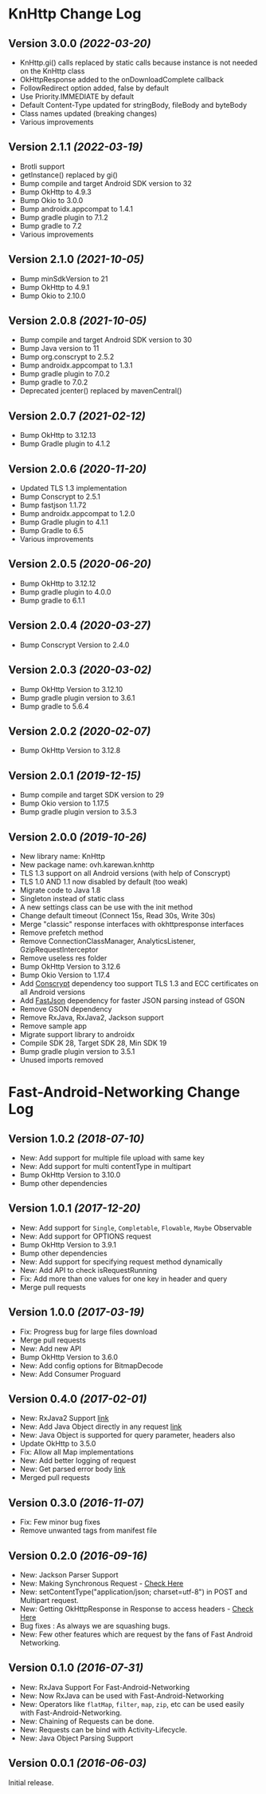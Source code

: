 KnHttp Change Log
==========

Version 3.0.0 *(2022-03-20)*
----------------------------

* KnHttp.gi() calls replaced by static calls because instance is not needed on the KnHttp class
* OkHttpResponse added to the onDownloadComplete callback
* FollowRedirect option added, false by default
* Use Priority.IMMEDIATE by default
* Default Content-Type updated for stringBody, fileBody and byteBody
* Class names updated (breaking changes)
* Various improvements

Version 2.1.1 *(2022-03-19)*
----------------------------

* Brotli support
* getInstance() replaced by gi()
* Bump compile and target Android SDK version to 32
* Bump OkHttp to 4.9.3
* Bump Okio to 3.0.0
* Bump androidx.appcompat to 1.4.1
* Bump gradle plugin to 7.1.2
* Bump gradle to 7.2
* Various improvements

Version 2.1.0 *(2021-10-05)*
----------------------------

* Bump minSdkVersion to 21
* Bump OkHttp to 4.9.1
* Bump Okio to 2.10.0

Version 2.0.8 *(2021-10-05)*
----------------------------

* Bump compile and target Android SDK version to 30
* Bump Java version to 11
* Bump org.conscrypt to 2.5.2
* Bump androidx.appcompat to 1.3.1
* Bump gradle plugin to 7.0.2
* Bump gradle to 7.0.2
* Deprecated jcenter() replaced by mavenCentral()

Version 2.0.7 *(2021-02-12)*
----------------------------

* Bump OkHttp to 3.12.13
* Bump Gradle plugin to 4.1.2

Version 2.0.6 *(2020-11-20)*
----------------------------

* Updated TLS 1.3 implementation
* Bump Conscrypt to 2.5.1
* Bump fastjson 1.1.72
* Bump androidx.appcompat to 1.2.0
* Bump Gradle plugin to 4.1.1
* Bump Gradle to 6.5
* Various improvements

Version 2.0.5 *(2020-06-20)*
----------------------------

* Bump OkHttp to 3.12.12
* Bump gradle plugin to 4.0.0
* Bump gradle to 6.1.1

Version 2.0.4 *(2020-03-27)*
----------------------------

 * Bump Conscrypt Version to 2.4.0

Version 2.0.3 *(2020-03-02)*
----------------------------

 * Bump OkHttp Version to 3.12.10
 * Bump gradle plugin version to 3.6.1
 * Bump gradle to 5.6.4

Version 2.0.2 *(2020-02-07)*
----------------------------

 * Bump OkHttp Version to 3.12.8

Version 2.0.1 *(2019-12-15)*
----------------------------

 * Bump compile and target SDK version to 29
 * Bump Okio version to 1.17.5
 * Bump gradle plugin version to 3.5.3

Version 2.0.0 *(2019-10-26)*
----------------------------

 * New library name: KnHttp
 * New package name: ovh.karewan.knhttp
 * TLS 1.3 support on all Android versions (with help of Conscrypt)
 * TLS 1.0 AND 1.1 now disabled by default (too weak)
 * Migrate code to Java 1.8
 * Singleton instead of static class
 * A new settings class can be use with the init method
 * Change default timeout (Connect 15s, Read 30s, Write 30s)
 * Merge "classic" response interfaces with okhttpresponse interfaces
 * Remove prefetch method
 * Remove ConnectionClassManager, AnalyticsListener, GzipRequestInterceptor
 * Remove useless res folder
 * Bump OkHttp Version to 3.12.6
 * Bump Okio Version to 1.17.4
 * Add [Conscrypt](https://github.com/google/conscrypt) dependency too support TLS 1.3 and ECC certificates on all Android versions
 * Add [FastJson](https://github.com/alibaba/fastjson) dependency for faster JSON parsing instead of GSON
 * Remove GSON dependency
 * Remove RxJava, RxJava2, Jackson support
 * Remove sample app
 * Migrate support library to androidx
 * Compile SDK 28, Target SDK 28, Min SDK 19
 * Bump gradle plugin version to 3.5.1
 * Unused imports removed

Fast-Android-Networking Change Log
==========

Version 1.0.2 *(2018-07-10)*
----------------------------

 * New: Add support for multiple file upload with same key
 * New: Add support for multi contentType in multipart
 * Bump OkHttp Version to 3.10.0
 * Bump other dependencies


Version 1.0.1 *(2017-12-20)*
----------------------------

 * New: Add support for `Single`, `Completable`, `Flowable`, `Maybe` Observable
 * New: Add support for OPTIONS request
 * Bump OkHttp Version to 3.9.1
 * Bump other dependencies
 * New: Add support for specifying request method dynamically
 * New: Add API to check isRequestRunning
 * Fix: Add more than one values for one key in header and query
 * Merge pull requests


Version 1.0.0 *(2017-03-19)*
----------------------------

 * Fix: Progress bug for large files download
 * Merge pull requests
 * New: Add new API
 * Bump OkHttp Version to 3.6.0
 * New: Add config options for BitmapDecode
 * New: Add Consumer Proguard


Version 0.4.0 *(2017-02-01)*
----------------------------

 * New: RxJava2 Support [link](https://amitshekhariitbhu.github.io/Fast-Android-Networking/rxjava2_support.html)
 * New: Add Java Object directly in any request [link](https://amitshekhariitbhu.github.io/Fast-Android-Networking/post_request.html)
 * New: Java Object is supported for query parameter, headers also
 * Update OkHttp to 3.5.0
 * Fix: Allow all Map implementations
 * New: Add better logging of request
 * New: Get parsed error body [link](https://amitshekhariitbhu.github.io/Fast-Android-Networking/error_code_handling.html)
 * Merged pull requests


Version 0.3.0 *(2016-11-07)*
----------------------------

 * Fix: Few minor bug fixes
 * Remove unwanted tags from manifest file


Version 0.2.0 *(2016-09-16)*
----------------------------

* New: Jackson Parser Support
* New: Making Synchronous Request - [Check Here](https://amitshekhariitbhu.github.io/Fast-Android-Networking/synchronous_request.html)
* New: setContentType("application/json; charset=utf-8") in POST and Multipart request.
* New: Getting OkHttpResponse in Response to access headers - [Check Here](https://amitshekhariitbhu.github.io/Fast-Android-Networking/getting_okhttpresponse.html)
* Bug fixes : As always we are squashing bugs.
* New: Few other features which are request by the fans of Fast Android Networking.


Version 0.1.0 *(2016-07-31)*
----------------------------

 * New: RxJava Support For Fast-Android-Networking
 * New: Now RxJava can be used with Fast-Android-Networking
 * New: Operators like `flatMap`, `filter`, `map`, `zip`, etc can be used easily with Fast-Android-Networking.
 * New: Chaining of Requests can be done.
 * New: Requests can be bind with Activity-Lifecycle.
 * New: Java Object Parsing Support


Version 0.0.1 *(2016-06-03)*
----------------------------

Initial release.
